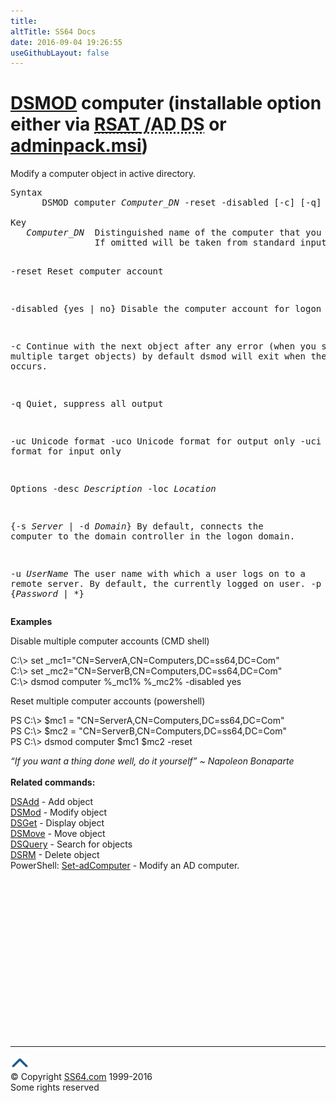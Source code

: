 ```yaml
---
title:
altTitle: SS64 Docs
date: 2016-09-04 19:26:55
useGithubLayout: false
---
```

<!-- #BeginLibraryItem "/Library/head_nt.lbi" --><!-- #EndLibraryItem --><h1><a href="dsmod.html">DSMOD</a> computer  (installable option either via <abbr title="Remote Server Administrative Tools / Active Directory Domain Services"><a href="../links/windows.html">RSAT</a> /AD DS</abbr> or <a href="../links/windows.html">adminpack.msi</a>)</h1>
<p>Modify a computer object in active directory.</p>
<pre>Syntax
      DSMOD computer <i>Computer_DN</i> -reset -disabled [-c] [-q] [{-uc | -uco | -uci}] [<i>options</i>]<br>
Key
   <i>Computer_DN</i>  Distinguished name of the computer that you want to add.
                If omitted will be taken from standard input (stdin)

   -reset       Reset computer account

   -disabled {yes | no}    Disable the computer account for logon

   -c       Continue with the next object after any error (when you specify multiple target objects)
            by default dsmod will exit when the first error occurs.

   -q       Quiet, suppress all output

   -uc      Unicode format
   -uco     Unicode format for output only
   -uci     Unicode format for input only

Options
   -desc <i>Description</i>
   -loc <i>Location</i>

   {-s <i>Server</i> | -d <i>Domain</i>} By default, connects the computer to the domain controller in the logon domain.

   -u <i>UserName</i>             The user name with which a user logs on to a remote server.
                           By default, the currently logged on user.
   -p {<i>Password</i> | *}</pre>
<p><b>Examples</b></p>
<p>Disable multiple computer accounts (CMD shell) </p>
<p class="code">C:\&gt; set _mc1="CN=ServerA,CN=Computers,DC=ss64,DC=Com"<br>
C:\&gt; set _mc2="CN=ServerB,CN=Computers,DC=ss64,DC=Com"<br>
C:\&gt; dsmod  computer %_mc1% %_mc2% -disabled yes</p>
<p>Reset multiple computer accounts (powershell) </p>
<p class="code">PS C:\&gt;  $mc1 = "CN=ServerA,CN=Computers,DC=ss64,DC=Com"<br>
PS C:\&gt; $mc2 = "CN=ServerB,CN=Computers,DC=ss64,DC=Com"<br>
PS C:\&gt; dsmod computer  $mc1 $mc2  -reset </p>
<p><i class="quote">“If you want a thing done well, do it yourself” ~ Napoleon Bonaparte</i><br>
<br>
<b> Related commands:</b></p>
<p><a href="dsadd.html">DSAdd</a> - Add object<br>
<a href="dsmod.html">DSMod</a> - Modify object<br>
<a href="dsget.html">DSGet</a> - Display object <br>
<a href="dsmove.html">DSMove</a> - Move object<br>
<a href="dsquery.html">DSQuery</a> - Search for objects <br>
<a href="dsrm.html">DSRM</a> - Delete object<br>
PowerShell: <a href="../ps/set-adcomputer.html">Set-adComputer</a> - Modify an AD computer. </p><!-- #BeginLibraryItem "/Library/foot_nt.lbi" --><p><script async="" src="//pagead2.googlesyndication.com/pagead/js/adsbygoogle.js"></script>
<!-- windows300 -->
<ins class="adsbygoogle" style="display:inline-block;width:300px;height:250px" data-ad-client="ca-pub-6140977852749469" data-ad-slot="7649547908"></ins>
<script>
(adsbygoogle = window.adsbygoogle || []).push({});
</script></p>
<hr>
<div id="bl" class="footer"><a href="#"><img src="../images/top.png" width="30" height="22" alt="Back to the Top"></a></div>
<div id="br" class="footer, tagline">© Copyright <a href="http://ss64.com/">SS64.com</a> 1999-2016<br>
Some rights reserved</div><!-- #EndLibraryItem -->

